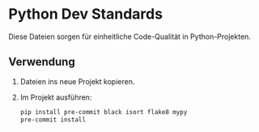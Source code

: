 # Python Dev Standards

Diese Dateien sorgen für einheitliche Code-Qualität in Python-Projekten.

## Verwendung

1. Dateien ins neue Projekt kopieren.
2. Im Projekt ausführen:

   ```bash
   pip install pre-commit black isort flake8 mypy
   pre-commit install
